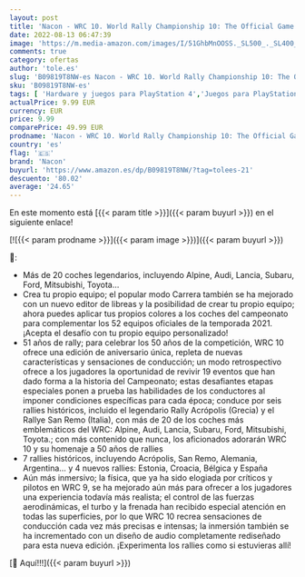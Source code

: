 ```yaml
---
layout: post
title: 'Nacon - WRC 10. World Rally Championship 10: The Official Game - Versión Española  PS4 '
date: 2022-08-13 06:47:39
image: 'https://m.media-amazon.com/images/I/51GhbMnOOSS._SL500_._SL400_.jpg'
comments: true
category: ofertas
author: 'tole.es'
slug: 'B09819T8NW-es Nacon - WRC 10. World Rally Championship 10: The Official...'
sku: 'B09819T8NW-es'
tags: [ 'Hardware y juegos para PlayStation 4','Juegos para PlayStation 4','Videojuegos','nacon','ps4','🇪🇸', ]
actualPrice: 9.99 EUR
currency: EUR
price: 9.99
comparePrice: 49.99 EUR
prodname: 'Nacon - WRC 10. World Rally Championship 10: The Official Game - Versión Española  PS4 '
country: 'es'
flag: '🇪🇸'
brand: 'Nacon'
buyurl: 'https://www.amazon.es/dp/B09819T8NW/?tag=tolees-21'
descuento: '80.02'
average: '24.65'
---
```


En este momento está [{{< param title >}}]({{< param buyurl >}}) en el siguiente enlace!

[![{{< param prodname >}}]({{< param image >}})]({{< param buyurl >}})

🔎:

- Más de 20 coches legendarios, incluyendo Alpine, Audi, Lancia, Subaru, Ford, Mitsubishi, Toyota…
- Crea tu propio equipo; el popular modo Carrera también se ha mejorado con un nuevo editor de libreas y la posibilidad de crear tu propio equipo; ahora puedes aplicar tus propios colores a los coches del campeonato para complementar los 52 equipos oficiales de la temporada 2021. ¡Acepta el desafío con tu propio equipo personalizado!
- 51 años de rally; para celebrar los 50 años de la competición, WRC 10 ofrece una edición de aniversario única, repleta de nuevas características y sensaciones de conducción; un modo retrospectivo ofrece a los jugadores la oportunidad de revivir 19 eventos que han dado forma a la historia del Campeonato; estas desafiantes etapas especiales ponen a prueba las habilidades de los conductores al imponer condiciones específicas para cada época; conduce por seis rallies históricos, incluido el legendario Rally Acrópolis (Grecia) y el Rallye San Remo (Italia), con más de 20 de los coches más emblemáticos del WRC: Alpine, Audi, Lancia, Subaru, Ford, Mitsubishi, Toyota.; con más contenido que nunca, los aficionados adorarán WRC 10 y su homenaje a 50 años de rallies
- 7 rallies históricos, incluyendo Acrópolis, San Remo, Alemania, Argentina… y 4 nuevos rallies: Estonia, Croacia, Bélgica y España
- Aún más inmersivo; la física, que ya ha sido elogiada por críticos y pilotos en WRC 9, se ha mejorado aún más para ofrecer a los jugadores una experiencia todavía más realista; el control de las fuerzas aerodinámicas, el turbo y la frenada han recibido especial atención en todas las superficies, por lo que WRC 10 recrea sensaciones de conducción cada vez más precisas e intensas; la inmersión también se ha incrementado con un diseño de audio completamente rediseñado para esta nueva edición. ¡Experimenta los rallies como si estuvieras allí!

[🛒 Aquí!!!]({{< param buyurl >}})
